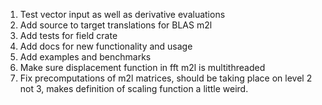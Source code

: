 1. Test vector input as well as derivative evaluations
2. Add source to target translations for BLAS m2l
3. Add tests for field crate
5. Add docs for new functionality and usage
6. Add examples and benchmarks
7. Make sure displacement function in fft m2l is multithreaded
8. Fix precomputations of m2l matrices, should be taking place on level 2 not 3, makes definition of scaling function a little weird.